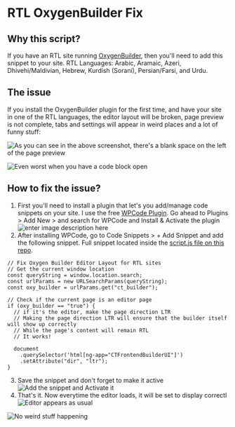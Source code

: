 # RTL OxygenBuilder Fix

## Why this script?

If you have an RTL site running [OxygenBuilder](https://oxygenbuilder.com/), then you'll need to add this snippet to your site.
RTL Languages: Arabic, Aramaic, Azeri, Dhivehi/Maldivian, Hebrew, Kurdish (Sorani), Persian/Farsi, and Urdu.

## The issue

If you install the OxygenBuilder plugin for the first time, and have your site in one of the RTL languages, the editor layout will be broken, page preview is not complete, tabs and settings will appear in weird places and a lot of funny stuff:

![As you can see in the above screenshot, there's a blank space on the left of the page preview](https://github.com/dotjalil/oxygenbuilder-rtl-fix/raw/main/images/screenshot1-min.png)

![Even worst when you have a code block open](https://github.com/dotjalil/oxygenbuilder-rtl-fix/raw/main/images/screenshot2-min.png)

## How to fix the issue?

1. First you'll need to install a plugin that let's you add/manage code snippets on your site. I use the free [WPCode Plugin](https://wordpress.org/plugins/insert-headers-and-footers/). Go ahead to Plugins > Add New > and search for WPCode and Install & Activate the plugin ![enter image description here](https://github.com/dotjalil/oxygenbuilder-rtl-fix/raw/main/images/wpcode-min.png)
2. After installing WPCode, go to Code Snippets > + Add Snippet and add the following snippet. Full snippet located inside the [script.js file on this repo](https://github.com/dotjalil/oxygenbuilder-rtl-fix/blob/main/script.js).

```
// Fix Oxygen Builder Editor Layout for RTL sites
// Get the current window location
const queryString = window.location.search;
const urlParams = new URLSearchParams(queryString);
const oxy_builder = urlParams.get("ct_builder");

// Check if the current page is an editor page
if (oxy_builder == "true") {
  // if it's the editor, make the page direction LTR
  // Making the page direction LTR will ensure that the builder itself will show up correctly
  // While the page's content will remain RTL
  // It works!

  document
    .querySelector('html[ng-app="CTFrontendBuilderUI"]')
    .setAttribute("dir", "ltr");
}
```

3. Save the snippet and don't forget to make it active![Add the snippet and Activate it](https://github.com/dotjalil/oxygenbuilder-rtl-fix/raw/main/images/wpcode2-min.png)
4. That's it. Now everytime the editor loads, it will be set to display correctl![Editor appears as usual](https://github.com/dotjalil/oxygenbuilder-rtl-fix/raw/main/images/screenshot3-min.png)

![No weird stuff happening](https://github.com/dotjalil/oxygenbuilder-rtl-fix/raw/main/images/screenshot4-min.png)
